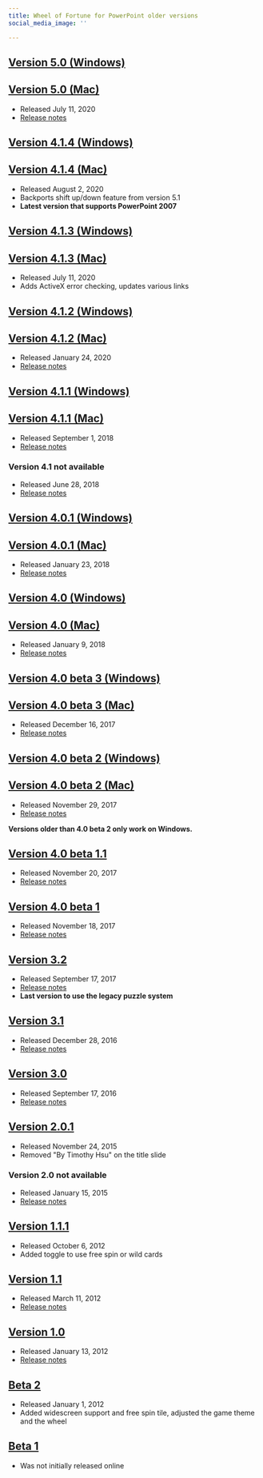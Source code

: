 ```yaml
---
title: Wheel of Fortune for PowerPoint older versions
social_media_image: ''

---
```

## [Version 5.0 (Windows)](https://github.com/TimTree/wheel-of-fortune-ppt/releases/download/v5.0/WheelofFortune5.0.pptm)

## [Version 5.0 (Mac)](https://github.com/TimTree/wheel-of-fortune-ppt/releases/download/v5.0/WheelofFortuneMac5.0.zip)

* Released July 11, 2020
* [Release notes](/blog/wheel-of-fortune-for-powerpoint-version-5.0-an-absolute-whizbanger/)

## [Version 4.1.4 (Windows)](https://github.com/TimTree/wheel-of-fortune-ppt/releases/download/v4.1.4/WheelofFortune4.1.4.pptm)

## [Version 4.1.4 (Mac)](https://github.com/TimTree/wheel-of-fortune-ppt/releases/download/v4.1.4/WheelofFortuneMac4.1.4.zip)

* Released August 2, 2020
* Backports shift up/down feature from version 5.1
* **Latest version that supports PowerPoint 2007**

## [Version 4.1.3 (Windows)](https://github.com/TimTree/wheel-of-fortune-ppt/releases/download/v4.1.3/WheelofFortune4.1.3.pptm)

## [Version 4.1.3 (Mac)](https://github.com/TimTree/wheel-of-fortune-ppt/releases/download/v4.1.3/WheelofFortuneMac4.1.3.zip)

* Released July 11, 2020
* Adds ActiveX error checking, updates various links

## [Version 4.1.2 (Windows)](https://github.com/TimTree/wheel-of-fortune-ppt/releases/download/v4.1.2/WheelofFortune4.1.2.pptm)

## [Version 4.1.2 (Mac)](https://github.com/TimTree/wheel-of-fortune-ppt/releases/download/v4.1.2/WheelofFortuneMac4.1.2.pptm)

* Released January 24, 2020
* [Release notes](/blog/wheel-of-fortune-for-powerpoint-v4.1.2-updated-wheel-values/)

## [Version 4.1.1 (Windows)](https://timtree.github.io/download/wheel-of-fortune-ppt/?ver=4.1.1)

## [Version 4.1.1 (Mac)](https://timtree.github.io/download/wheel-of-fortune-ppt-mac/?ver=4.1.1)

* Released September 1, 2018
* [Release notes](/blog/wheel-of-fortune-for-powerpoint-version-4.1/)

### Version 4.1 not available

* Released June 28, 2018
* [Release notes](/blog/wheel-of-fortune-for-powerpoint-version-4.1/)

## [Version 4.0.1 (Windows)](https://timtree.github.io/download/wheel-of-fortune-ppt/?ver=4.0.1)

## [Version 4.0.1 (Mac)](https://timtree.github.io/download/wheel-of-fortune-ppt-mac/?ver=4.0.1)

* Released January 23, 2018
* [Release notes](/blog/wheel-of-fortune-for-powerpoint-version-4.0.1/)

## [Version 4.0 (Windows)](https://timtree.github.io/download/wheel-of-fortune-ppt/?ver=4.0)

## [Version 4.0 (Mac)](https://timtree.github.io/download/wheel-of-fortune-ppt-mac/?ver=4.0)

* Released January 9, 2018
* [Release notes](/blog/wheel-of-fortune-for-powerpoint-version-4.0-final-welcome-to-a-new-era/)

## [Version 4.0 beta 3 (Windows)](https://timtree.github.io/download/wheel-of-fortune-ppt/?ver=4.0beta3)

## [Version 4.0 beta 3 (Mac)](https://timtree.github.io/download/wheel-of-fortune-ppt-mac/?ver=4.0beta3)

* Released December 16, 2017
* [Release notes](/blog/wheel-of-fortune-for-powerpoint-version-4.0-beta-3/)

## [Version 4.0 beta 2 (Windows)](https://timtree.github.io/download/wheel-of-fortune-ppt/?ver=4.0beta2)

## [Version 4.0 beta 2 (Mac)](https://timtree.github.io/download/wheel-of-fortune-ppt-mac/?ver=4.0beta2)

* Released November 29, 2017
* [Release notes](/blog/wheel-of-fortune-for-powerpoint-version-4.0-beta-2/)

**Versions older than 4.0 beta 2 only work on Windows.**

## [Version 4.0 beta 1.1](https://timtree.github.io/download/wheel-of-fortune-ppt/?ver=4.0beta1.1)

* Released November 20, 2017
* [Release notes](/blog/wheel-of-fortune-for-powerpoint-version-4.0-beta-1/)

## [Version 4.0 beta 1](https://timtree.github.io/download/wheel-of-fortune-ppt/?ver=4.0beta1)

* Released November 18, 2017
* [Release notes](/blog/wheel-of-fortune-for-powerpoint-version-4.0-beta-1/)

## [Version 3.2](https://timtree.github.io/download/wheel-of-fortune-ppt/?ver=3.2)

* Released September 17, 2017
* [Release notes](/blog/wheel-of-fortune-for-powerpoint-version-3.2-takes-stage/)
* **Last version to use the legacy puzzle system**

## [Version 3.1](https://timtree.github.io/download/wheel-of-fortune-ppt/?ver=3.1)

* Released December 28, 2016
* [Release notes](/blog/wheel-of-fortune-for-powerpoint-version-3.1-is-here/)

## [Version 3.0](https://timtree.github.io/download/wheel-of-fortune-ppt/?ver=3.0)

* Released September 17, 2016
* [Release notes](/blog/wheel-of-fortune-for-powerpoint-version-3.0-has-arrived/)

## [Version 2.0.1](https://timtree.github.io/download/wheel-of-fortune-ppt/?ver=2.0.1)

* Released November 24, 2015
* Removed "By Timothy Hsu" on the title slide

### Version 2.0 not available

* Released January 15, 2015
* [Release notes](/blog/wheel-of-fortune-for-powerpoint-version-2.0-officially-released/)

## [Version 1.1.1](https://timtree.github.io/download/wheel-of-fortune-ppt/?ver=1.1.1)

* Released October 6, 2012
* Added toggle to use free spin or wild cards

## [Version 1.1](https://timtree.github.io/download/wheel-of-fortune-ppt/?ver=1.1)

* Released March 11, 2012
* [Release notes](/blog/wheel-of-fortune-version-1.1-released/)

## [Version 1.0](https://timtree.github.io/download/wheel-of-fortune-ppt/?ver=1.0)

* Released January 13, 2012
* [Release notes](/blog/wheel-of-fortune-is-out-of-beta/)

## [Beta 2](https://timtree.github.io/download/wheel-of-fortune-ppt/?ver=beta2)

* Released January 1, 2012
* Added widescreen support and free spin tile, adjusted the game theme and the wheel

## [Beta 1](https://timtree.github.io/download/wheel-of-fortune-ppt/?ver=beta1)

* Was not initially released online